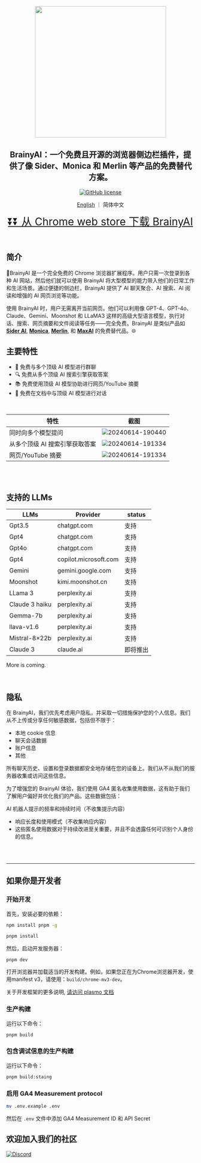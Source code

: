 <div align="center">
<img src="https://raw.githubusercontent.com/luyu0279/BrainyAi/main/misc/logo.png" width="350px">
<h2>BrainyAI：一个免费且开源的浏览器侧边栏插件，提供了像 Sider、Monica 和 Merlin 等产品的免费替代方案。 </h2>

[![GitHub license](https://img.shields.io/badge/license-GPL%203.0-blue)](https://github.com/luyu0279/BrainyAi/blob/main/LICENSE)

[English](README.md) ｜ 简体中文
<p>
  <a style="font-size: 28px" href="https://chromewebstore.google.com/detail/brainyai/jmcllpdchgacpnpgechgncndkfdogdah?utm_source=github&utm_medium=pr&utm_campaign=0614">
  ⏬⏬ 从 Chrome web store 下载 BrainyAI
</a>
</p>
</div>


<br>

## 简介

🧠BrainyAI 是一个完全免费的 Chrome 浏览器扩展程序。用户只需一次登录到各种 AI 网站，然后他们就可以使用 BrainyAI 将大型模型的能力带入他们的日常工作和生活场景。通过便捷的侧边栏，BrainyAI 提供了 AI 聊天聚合、AI 搜索、AI 阅读和增强的 AI 网页浏览等功能。

使用 BrainyAI 时，用户无需离开当前网页。他们可以利用像 GPT-4、GPT-4o、Claude、Gemini、Moonshot 和 LLaMA3 这样的高级大型语言模型，执行对话、搜索、网页摘要和文件阅读等任务——完全免费。BrainyAI 是类似产品如  **[Sider AI](https://sider.ai)**, **[Monica](https://monica.im)**, **[Merlin](https://www.getmerlin.in)**, 和 **[MaxAI](https:///www.maxai.me)** 的免费替代品。🌐
<br>

## 主要特性

- 🤖 免费与多个顶级 AI 模型进行群聊
- 🔍 免费从多个顶级 AI 搜索引擎获取答案
- 📚 免费使用顶级 AI 模型协助进行网页/YouTube 摘要
- 💬 免费在文档中与顶级 AI 模型进行对话

<br>

| 特性                | 截图                                                                                                 | 
|-------------------|----------------------------------------------------------------------------------------------------| 
| 同时向多个模型提问         | ![20240614-190440](https://raw.githubusercontent.com/luyu0279/BrainyAi/main/misc/group_chat.gif)   | 
| 从多个顶级 AI 搜索引擎获取答案 | ![20240614-191334](https://raw.githubusercontent.com/luyu0279/BrainyAi/main/misc/multi_answer.gif) | 
| 网页/YouTube 摘要     | ![20240614-191334](https://raw.githubusercontent.com/luyu0279/BrainyAi/main/misc/summaries.gif)    | 

<br>
<br>

## 支持的 LLMs

| LLMs           | Provider              | status |
|----------------|-----------------------|--------|
| Gpt3.5         | chatgpt.com           | 支持     |
| Gpt4           | chatgpt.com           | 支持     |
| Gpt4o          | chatgpt.com           | 支持     |
| Gpt4           | copilot.microsoft.com | 支持     |
| Gemini         | gemini.google.com     | 支持     |
| Moonshot       | kimi.moonshot.cn      | 支持     |
| LLama 3        | perplexity.ai         | 支持     |
| Claude 3 haiku | perplexity.ai         | 支持     |
| Gemma-7b       | perplexity.ai         | 支持     |
| llava-v1.6     | perplexity.ai         | 支持     |
| Mistral-8×22b  | perplexity.ai         | 支持     |
| Claude 3       | claude.ai             | 即将推出   |


More is coming.

<br>

## 隐私

在 BrainyAI，我们优先考虑用户隐私，并采取一切措施保护您的个人信息。我们从不上传或分享任何敏感数据，包括但不限于：

- 本地 cookie 信息
- 聊天会话数据
- 账户信息
- 其他

所有聊天历史、设置和登录数据都安全地存储在您的设备上。我们从不从我们的服务器收集或访问这些信息。

为了增强您的 BrainyAI 体验，我们使用 GA4 匿名收集使用数据，这有助于我们了解用户偏好并优化我们的产品。这些数据包括：

AI 机器人提示的频率和持续时间（不收集提示内容）
- 响应长度和使用模式（不收集响应内容）
- 这些匿名使用数据对于持续改进至关重要，并且不会透露任何可识别个人身份的信息。

<br>
<br>

---

## 如果你是开发者

### 开始开发

首先，安装必要的依赖：

```bash
npm install pnpm -g
```

```bash
pnpm install
```

然后，启动开发服务器：
```bash
pnpm dev
```

打开浏览器并加载适当的开发构建。例如，如果您正在为Chrome浏览器开发，使用manifest v3，请使用：`build/chrome-mv3-dev`。

关于开发框架的更多说明, [请访问 plasmo 文档](https://docs.plasmo.com/)

### 生产构建

运行以下命令：

```bash
pnpm build
```

### 包含调试信息的生产构建

运行以下命令：

```bash
pnpm build:staing
```

### 启用 GA4 Measurement protocol

```bash
mv .env.example .env
```

然后在 `.env` 文件中添加 GA4 Measurement ID 和 API Secret

## 欢迎加入我们的社区

<a href="https://discord.gg/FXgVQQwP8s">
    <img src="https://img.shields.io/discord/981138088757690398?label=Discord&logo=discord&logoColor=white&style=for-the-badge" alt="Discord">
</a>
